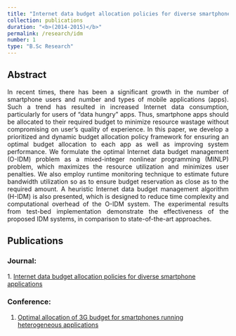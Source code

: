 ```yaml
---
title: "Internet data budget allocation policies for diverse smartphone applications"
collection: publications
duration: "<b>(2014-2015)</b>"
permalink: /research/idm
number: 1
type: "B.Sc Research"
---
```


## Abstract
<p align="justify">
In recent times, there has been a significant growth in the number of smartphone users and number and types of mobile applications (apps). Such a trend has resulted in increased Internet data consumption, particularly for users of “data hungry” apps. Thus, smartphone apps should be allocated to their required budget to minimize resource wastage without compromising on user’s quality of experience. In this paper, we develop a prioritized and dynamic budget allocation policy framework for ensuring an optimal budget allocation to each app as well as improving system performance. We formulate the optimal Internet data budget management (O-IDM) problem as a mixed-integer nonlinear programming (MINLP) problem, which maximizes the resource utilization and minimizes user penalties. We also employ runtime monitoring technique to estimate future bandwidth utilization so as to ensure budget reservation as close as to the required amount. A heuristic Internet data budget management algorithm (H-IDM) is also presented, which is designed to reduce time complexity and computational overhead of the O-IDM system. The experimental results from test-bed implementation demonstrate the effectiveness of the proposed IDM systems, in comparison to state-of-the-art approaches.</p>

<h2>Publications</h2>
<h3> Journal: </h3>
1. <a href="https://link.springer.com/article/10.1186/s13638-016-0727-9">Internet data budget allocation policies for diverse smartphone applications</a>


<h3> Conference: </h3>

1. <a href="https://ieeexplore.ieee.org/document/7400698">Optimal allocation of 3G budget for smartphones running heterogeneous applications</a>
